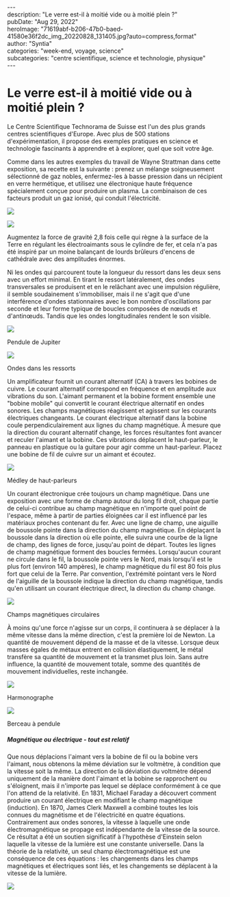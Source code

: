 \---  
description: "Le verre est-il à moitié vide ou à moitié plein ?"   
pubDate: "Aug 29, 2022"   
heroImage: "71619abf-b206-47b0-baed-41580e36f2dc_img_20220828_131405.jpg?auto=compress,format"   
author: "Syntia"   
categories: "week-end, voyage, science"   
subcategories: "centre scientifique, science et technologie, physique"   
\---  

# **Le verre est-il à moitié vide ou à moitié plein ?**

Le Centre Scientifique Technorama de Suisse est l'un des plus grands centres scientifiques d'Europe. Avec plus de 500 stations d'expérimentation, il propose des exemples pratiques en science et technologie fascinants à apprendre et à explorer, quel que soit votre âge.

Comme dans les autres exemples du travail de Wayne Strattman dans cette exposition, sa recette est la suivante : prenez un mélange soigneusement sélectionné de gaz nobles, enfermez-les à basse pression dans un récipient en verre hermétique, et utilisez une électronique haute fréquence spécialement conçue pour produire un plasma. La combinaison de ces facteurs produit un gaz ionisé, qui conduit l'électricité.

![](https://images.prismic.io/syntia/4806ffdd-454f-420f-8801-3aedbf5e1be1_img_20220828_153325.jpg?auto=compress,format)

![](https://images.prismic.io/syntia/cfbdb2ff-d7d8-4d17-94f6-6c0ff17b7ac7_img_20220828_153337_1-1.jpg?auto=compress,format)

Augmentez la force de gravité 2,8 fois celle qui règne à la surface de la Terre en régulant les électroaimants sous le cylindre de fer, et cela n'a pas été inspiré par un moine balançant de lourds brûleurs d'encens de cathédrale avec des amplitudes énormes.

Ni les ondes qui parcourent toute la longueur du ressort dans les deux sens avec un effort minimal. En tirant le ressort latéralement, des ondes transversales se produisent et en le relâchant avec une impulsion régulière, il semble soudainement s'immobiliser, mais il ne s'agit que d'une interférence d'ondes stationnaires avec le bon nombre d'oscillations par seconde et leur forme typique de boucles composées de nœuds et d'antinœuds. Tandis que les ondes longitudinales rendent le son visible.

![](https://images.prismic.io/syntia/fa22f35d-0365-42ea-8ae0-e27b174dd320_img_20220828_125430.jpg?auto=compress,format)

Pendule de Jupiter

![](https://images.prismic.io/syntia/4627badc-3a0d-462e-b80d-78b031ad41ad_img_20220828_125940.jpg?auto=compress,format)

Ondes dans les ressorts

Un amplificateur fournit un courant alternatif (CA) à travers les bobines de cuivre. Le courant alternatif correspond en fréquence et en amplitude aux vibrations du son. L'aimant permanent et la bobine forment ensemble une "bobine mobile" qui convertit le courant électrique alternatif en ondes sonores. Les champs magnétiques réagissent et agissent sur les courants électriques changeants. Le courant électrique alternatif dans la bobine coule perpendiculairement aux lignes du champ magnétique. À mesure que la direction du courant alternatif change, les forces résultantes font avancer et reculer l'aimant et la bobine. Ces vibrations déplacent le haut-parleur, le panneau en plastique ou la guitare pour agir comme un haut-parleur. Placez une bobine de fil de cuivre sur un aimant et écoutez.

![](https://images.prismic.io/syntia/918720b2-6ccb-4c20-8330-f8108e067bac_img_20220828_131903.jpg?auto=compress,format)

Médley de haut-parleurs

Un courant électronique crée toujours un champ magnétique. Dans une exposition avec une forme de champ autour du long fil droit, chaque partie de celui-ci contribue au champ magnétique en n'importe quel point de l'espace, même à partir de parties éloignées car il est influencé par les matériaux proches contenant du fer.
Avec une ligne de champ, une aiguille de boussole pointe dans la direction du champ magnétique. En déplaçant la boussole dans la direction où elle pointe, elle suivra une courbe de la ligne de champ, des lignes de force, jusqu'au point de départ. Toutes les lignes de champ magnétique forment des boucles fermées.
Lorsqu'aucun courant ne circule dans le fil, la boussole pointe vers le Nord, mais lorsqu'il est le plus fort (environ 140 ampères), le champ magnétique du fil est 80 fois plus fort que celui de la Terre. Par convention, l'extrémité pointant vers le Nord de l'aiguille de la boussole indique la direction du champ magnétique, tandis qu'en utilisant un courant électrique direct, la direction du champ change.

![](https://images.prismic.io/syntia/a28f1978-1065-4967-abd6-4a46bb7bcb5e_img_20220828_132829.jpg?auto=compress,format)

Champs magnétiques circulaires

À moins qu'une force n'agisse sur un corps, il continuera à se déplacer à la même vitesse dans la même direction, c'est la première loi de Newton. La quantité de mouvement dépend de la masse et de la vitesse. Lorsque deux masses égales de métaux entrent en collision élastiquement, le métal transfère sa quantité de mouvement et la transmet plus loin. Sans autre influence, la quantité de mouvement totale, somme des quantités de mouvement individuelles, reste inchangée.



![](https://images.prismic.io/syntia/ddb50c72-bf6c-463f-a68d-a42bd8c36bc0_img_20220828_130257.jpg?auto=compress,format)

Harmonographe

![](https://images.prismic.io/syntia/ca9d7bcb-a8b9-4db3-aee4-775371ffdc17_img_20220828_131353.jpg?auto=compress,format)

Berceau à pendule

##### **Magnétique ou électrique - tout est relatif**

Que nous déplacions l'aimant vers la bobine de fil ou la bobine vers l'aimant, nous obtenons la même déviation sur le voltmètre, à condition que la vitesse soit la même. La direction de la déviation du voltmètre dépend uniquement de la manière dont l'aimant et la bobine se rapprochent ou s'éloignent, mais il n'importe pas lequel se déplace conformément à ce que l'on attend de la relativité.
En 1831, Michael Faraday a découvert comment produire un courant électrique en modifiant le champ magnétique (induction). En 1870, James Clerk Maxwell a combiné toutes les lois connues du magnétisme et de l'électricité en quatre équations.
Contrairement aux ondes sonores, la vitesse à laquelle une onde électromagnétique se propage est indépendante de la vitesse de la source. Ce résultat a été un soutien significatif à l'hypothèse d'Einstein selon laquelle la vitesse de la lumière est une constante universelle.
Dans la théorie de la relativité, un seul champ électromagnétique est une conséquence de ces équations : les changements dans les champs magnétiques et électriques sont liés, et les changements se déplacent à la vitesse de la lumière.

![](https://images.prismic.io/syntia/1f3225eb-7627-4cd9-a18c-54c8c3a61348_img_20220828_133021.jpg?auto=compress,format)